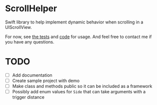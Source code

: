 # ScrollHelper

Swift library to help implement dynamic behavior when scrolling in a UIScrollView.

For now, see [the tests](https://github.com/zef/ScrollHelper/blob/master/ScrollHelperTests/ScrollHelperTests.swift) and [code](https://github.com/zef/ScrollHelper/blob/master/ScrollHelper/ScrollHelper.swift) for usage. And feel free to contact me if you have any questions.

# TODO

- [ ] Add documentation
- [ ] Create sample project with demo
- [ ] Make class and methods public so it can be included as a framework
- [ ] Possibly add enum values for `Side` that can take arguments with a trigger distance 
